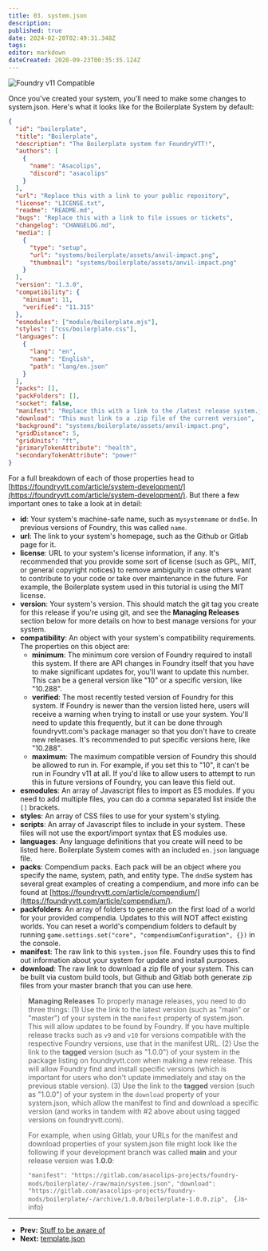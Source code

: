 ```yaml
---
title: 03. system.json
description: 
published: true
date: 2024-02-20T02:49:31.348Z
tags: 
editor: markdown
dateCreated: 2020-09-23T00:35:35.124Z
---
```


![Foundry v11 Compatible](https://img.shields.io/badge/Foundry-v11%20Compatible-blue)

Once you've created your system, you'll need to make some changes to system.json. Here's what it looks like for the Boilerplate System by default:

```json
{
  "id": "boilerplate",
  "title": "Boilerplate",
  "description": "The Boilerplate system for FoundryVTT!",
  "authors": [
    {
      "name": "Asacolips",
      "discord": "asacolips"
    }
  ],
  "url": "Replace this with a link to your public repository",
  "license": "LICENSE.txt",
  "readme": "README.md",
  "bugs": "Replace this with a link to file issues or tickets",
  "changelog": "CHANGELOG.md",
  "media": [
    {
      "type": "setup",
      "url": "systems/boilerplate/assets/anvil-impact.png",
      "thumbnail": "systems/boilerplate/assets/anvil-impact.png"
    }
  ],
  "version": "1.3.0",
  "compatibility": {
    "minimum": 11,
    "verified": "11.315"
  },
  "esmodules": ["module/boilerplate.mjs"],
  "styles": ["css/boilerplate.css"],
  "languages": [
    {
      "lang": "en",
      "name": "English",
      "path": "lang/en.json"
    }
  ],
  "packs": [],
  "packFolders": [],
  "socket": false,
  "manifest": "Replace this with a link to the /latest release system.json so people can receive updates after they've installed the system",
  "download": "This must link to a .zip file of the current version",
  "background": "systems/boilerplate/assets/anvil-impact.png",
  "gridDistance": 5,
  "gridUnits": "ft",
  "primaryTokenAttribute": "health",
  "secondaryTokenAttribute": "power"
}

```

For a full breakdown of each of those properties head to [https://foundryvtt.com/article/system-development/](https://foundryvtt.com/article/system-development/). But there a few important ones to take a look at in detail:

* **id**: Your system's machine-safe name, such as `mysystemname` or `dnd5e`. In previous versions of Foundry, this was called `name`.
* **url**: The link to your system's homepage, such as the Github or Gitlab page for it.
* **license**: URL to your system's license information, if any. It's recommended that you provide some sort of license (such as GPL, MIT, or general copyright notices) to remove ambiguity in case others want to contribute to your code or take over maintenance in the future. For example, the Boilerplate system used in this tutorial is using the MIT license.
* **version**: Your system's version. This should match the git tag you create for this release if you're using git, and see the **Managing Releases** section below for more details on how to best manage versions for your system.
* **compatibility**: An object with your system's compatibility requirements. The properties on this object are:
	* **minimum**: The minimum core version of Foundry required to install this system. If there are API changes in Foundry itself that you have to make significant updates for, you'll want to update this number. This can be a general version like "10" or a specific version, like "10.288".
	* **verified**: The most recently tested version of Foundry for this system. If Foundry is newer than the version listed here, users will receive a warning when trying to install or use your system. You'll need to update this frequently, but it can be done through foundryvtt.com's package manager so that you don't have to create new releases. It's recommended to put specific versions here, like "10.288".
	* **maximum**: The maximum compatible version of Foundry this should be allowed to run in. For example, if you set this to "10", it can't be run in Foundry v11 at all. If you'd like to allow users to attempt to run this in future versions of Foundry, you can leave this field out.
* **esmodules**: An array of Javascript files to import as ES modules. If you need to add multiple files, you can do a comma separated list inside the `[]` brackets.
* **styles**: An array of CSS files to use for your system's styling.
* **scripts**: An array of Javascript files to include in your system. These files will not use the export/import syntax that ES modules use.
* **languages**: Any language definitions that you create will need to be listed here. Boilerplate System comes with an included `en.json` language file.
* **packs**: Compendium packs. Each pack will be an object where you specify the name, system, path, and entity type. The `dnd5e` system has several great examples of creating a compendium, and more info can be found at [https://foundryvtt.com/article/compendium/](https://foundryvtt.com/article/compendium/).
* **packfolders**: An array of folders to generate on the first load of a world for your provided compendia. Updates to this will NOT affect existing worlds. You can reset a world's compendium folders to default by running `game.settings.set("core", "compendiumConfiguration", {})` in the console.
* **manifest**: The raw link to this `system.json` file. Foundry uses this to find out information about your system for update and install purposes.
* **download**: The raw link to download a zip file of your system. This can be built via custom build tools, but Github and Gitlab both generate zip files from your master branch that you can use here.

> **Managing Releases**
> To properly manage releases, you need to do three things:
> (1) Use the link to the latest version (such as "main" or "master") of your system in the `manifest` property of system.json. This will allow updates to be found by Foundry. If you have multiple release tracks such as `v9` and `v10` for versions compatible with the respective Foundry versions, use that in the manifest URL.
> (2) Use the link to the **tagged** version (such as "1.0.0") of your system in the package listing on foundryvtt.com when making a new release. This will allow Foundry find and install specific versions (which is important for users who don't update immediately and stay on the previous stable version).
> (3) Use the link to the **tagged** version (such as "1.0.0") of your system in the `download` property of your system.json, which allow the manifest to find and download a specific version (and works in tandem with #2 above about using tagged versions on foundryvtt.com).
>
> For example, when using Gitlab, your URLs for the manifest and download properties of your system.json file might look like the following if your development branch was called **main** and your release version was **1.0.0**:
>
> `"manifest": "https://gitlab.com/asacolips-projects/foundry-mods/boilerplate/-/raw/main/system.json",`
> `"download": "https://gitlab.com/asacolips-projects/foundry-mods/boilerplate/-/archive/1.0.0/boilerplate-1.0.0.zip",`
> &nbsp;
{.is-info}


---

* **Prev:** [Stuff to be aware of](https://foundryvtt.wiki/en/development/guides/SD-tutorial/SD02-Stuff-to-be-aware-of)
* **Next:** [template.json](https://foundryvtt.wiki/en/development/guides/SD-tutorial/SD04-templatejson)